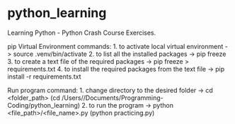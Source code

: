 # python_learning
Learning Python - Python Crash Course Exercises.


pip Virtual Environment commands:
    1. to activate local virtual environment -> source .venv/bin/activate
    2. to list all the installed packages -> pip freeze
    3. to create a text file of the required packages -> pip freeze > requirements.txt
    4. to install the required packages from the text file -> pip install -r requirements.txt


Run program command:
    1. change directory to the desired folder -> cd <folder_path>       (cd /Users/<username>/Documents/Programming-Coding/python_learning)
    2. to run the program -> python <file_path>/<file_name>.py            (python practicing.py)